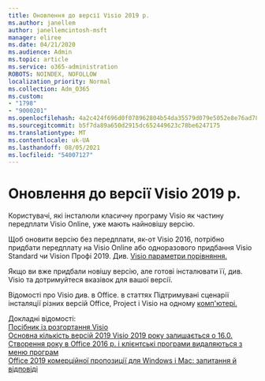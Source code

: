 ```yaml
---
title: Оновлення до версії Visio 2019 р.
ms.author: janellem
author: janellemcintosh-msft
manager: eliree
ms.date: 04/21/2020
ms.audience: Admin
ms.topic: article
ms.service: o365-administration
ROBOTS: NOINDEX, NOFOLLOW
localization_priority: Normal
ms.collection: Adm_O365
ms.custom:
- "1798"
- "9000201"
ms.openlocfilehash: 4a2c424f696d0f078962804b54da35579d079e5052e8e76ad7803b093e0f6d7e
ms.sourcegitcommit: b5f7da89a650d2915dc652449623c78be6247175
ms.translationtype: MT
ms.contentlocale: uk-UA
ms.lasthandoff: 08/05/2021
ms.locfileid: "54007127"
---
```

# <a name="upgrade-to-visio-2019"></a>Оновлення до версії Visio 2019 р.

Користувачі, які інсталюли класичну програму Visio як частину передплати Visio Online, уже мають найновішу версію. 

Щоб оновити версію без передплати, як-от Visio 2016, потрібно придбати передплату на Visio Online або одноразового придбання Visio Standard чи Vision Профі 2019. Див. [Visio параметри порівняння.](https://products.office.com/visio/microsoft-visio-plans-and-pricing-compare-visio-options)

Якщо ви вже придбали новішу версію, але [](https://support.office.com/article/f98f21e3-aa02-4827-9167-ddab5b025710?wt.mc_id=OfficeAdm_ClientDIA_Alchemy1798) готові інсталювати її, див. Visio та дотримуйтеся вказівок для вашої версії. 

Відомості про Visio див. в Office. в статтях Підтримувані сценарії інсталяції різних версій Office, Project і Visio на одному [комп'ютері.](https://docs.microsoft.com/deployoffice/install-different-office-visio-and-project-versions-on-the-same-computer)

Докладні відомості:<br>
[Посібник із розгортання Visio](https://docs.microsoft.com/deployoffice/deployment-guide-for-visio)<br>
[Основна кількість версій 2019 Visio 2019 року залишається о 16.0.](https://docs.microsoft.com/deployoffice/office2019/overview#whats-stayed-the-same-in-office-2019)<br>
[Створення року в Office 2016 р. і клієнтські програми видаляються з меню програм](https://support.office.com/article/8fe5e052-76d2-49de-af30-2e84ed3da907?wt.mc_id=OfficeAdm_ClientDIA_Alchemy1798)<br>
[Office 2019 комерційної пропозиції для Windows і Mac: запитання й відповіді](https://support.microsoft.com/help/4133312) 
